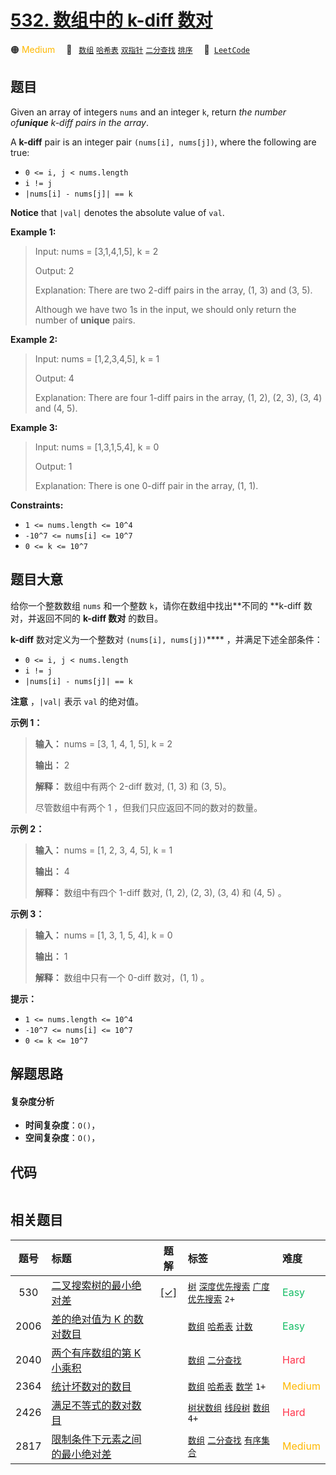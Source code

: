 # [532. 数组中的 k-diff 数对](https://leetcode.com/problems/k-diff-pairs-in-an-array)

🟠 <font color=#ffb800>Medium</font>&emsp; 🔖&ensp; [`数组`](/tag/array.md) [`哈希表`](/tag/hash-table.md) [`双指针`](/tag/two-pointers.md) [`二分查找`](/tag/binary-search.md) [`排序`](/tag/sorting.md)&emsp; 🔗&ensp;[`LeetCode`](https://leetcode.com/problems/k-diff-pairs-in-an-array)

## 题目

Given an array of integers `nums` and an integer `k`, return _the number
of**unique** k-diff pairs in the array_.

A **k-diff** pair is an integer pair `(nums[i], nums[j])`, where the following
are true:

  * `0 <= i, j < nums.length`
  * `i != j`
  * `|nums[i] - nums[j]| == k`

**Notice** that `|val|` denotes the absolute value of `val`.



**Example 1:**

> Input: nums = [3,1,4,1,5], k = 2
> 
> Output: 2
> 
> Explanation: There are two 2-diff pairs in the array, (1, 3) and (3, 5).
> 
> Although we have two 1s in the input, we should only return the number of **unique** pairs.

**Example 2:**

> Input: nums = [1,2,3,4,5], k = 1
> 
> Output: 4
> 
> Explanation: There are four 1-diff pairs in the array, (1, 2), (2, 3), (3, 4) and (4, 5).

**Example 3:**

> Input: nums = [1,3,1,5,4], k = 0
> 
> Output: 1
> 
> Explanation: There is one 0-diff pair in the array, (1, 1).

**Constraints:**

  * `1 <= nums.length <= 10^4`
  * `-10^7 <= nums[i] <= 10^7`
  * `0 <= k <= 10^7`


## 题目大意

给你一个整数数组 `nums` 和一个整数 `k`，请你在数组中找出**不同的  **k-diff 数对，并返回不同的 **k-diff 数对** 的数目。

**k-diff**  数对定义为一个整数对 `(nums[i], nums[j])`**** ，并满足下述全部条件：

  * `0 <= i, j < nums.length`
  * `i != j`
  * `|nums[i] - nums[j]| == k`

**注意** ，`|val|` 表示 `val` 的绝对值。



**示例 1：**

> 
> 
> 
> 
> 
> **输入：** nums = [3, 1, 4, 1, 5], k = 2
> 
> **输出：** 2
> 
> **解释：** 数组中有两个 2-diff 数对, (1, 3) 和 (3, 5)。
> 
> 尽管数组中有两个 1 ，但我们只应返回不同的数对的数量。
> 
> 

**示例 2：**

> 
> 
> 
> 
> 
> **输入：** nums = [1, 2, 3, 4, 5], k = 1
> 
> **输出：** 4
> 
> **解释：** 数组中有四个 1-diff 数对, (1, 2), (2, 3), (3, 4) 和 (4, 5) 。
> 
> 

**示例 3：**

> 
> 
> 
> 
> 
> **输入：** nums = [1, 3, 1, 5, 4], k = 0
> 
> **输出：** 1
> 
> **解释：** 数组中只有一个 0-diff 数对，(1, 1) 。
> 
> 



**提示：**

  * `1 <= nums.length <= 10^4`
  * `-10^7 <= nums[i] <= 10^7`
  * `0 <= k <= 10^7`


## 解题思路

#### 复杂度分析

- **时间复杂度**：`O()`，
- **空间复杂度**：`O()`，

## 代码

```javascript

```

## 相关题目

<!-- prettier-ignore -->
| 题号 | 标题 | 题解 | 标签 | 难度 |
| :------: | :------ | :------: | :------ | :------ |
| 530 | [二叉搜索树的最小绝对差](https://leetcode.com/problems/minimum-absolute-difference-in-bst) | [[✓]](/problem/0530.md) |  [`树`](/tag/tree.md) [`深度优先搜索`](/tag/depth-first-search.md) [`广度优先搜索`](/tag/breadth-first-search.md) `2+` | <font color=#15bd66>Easy</font> |
| 2006 | [差的绝对值为 K 的数对数目](https://leetcode.com/problems/count-number-of-pairs-with-absolute-difference-k) |  |  [`数组`](/tag/array.md) [`哈希表`](/tag/hash-table.md) [`计数`](/tag/counting.md) | <font color=#15bd66>Easy</font> |
| 2040 | [两个有序数组的第 K 小乘积](https://leetcode.com/problems/kth-smallest-product-of-two-sorted-arrays) |  |  [`数组`](/tag/array.md) [`二分查找`](/tag/binary-search.md) | <font color=#ff334b>Hard</font> |
| 2364 | [统计坏数对的数目](https://leetcode.com/problems/count-number-of-bad-pairs) |  |  [`数组`](/tag/array.md) [`哈希表`](/tag/hash-table.md) [`数学`](/tag/math.md) `1+` | <font color=#ffb800>Medium</font> |
| 2426 | [满足不等式的数对数目](https://leetcode.com/problems/number-of-pairs-satisfying-inequality) |  |  [`树状数组`](/tag/binary-indexed-tree.md) [`线段树`](/tag/segment-tree.md) [`数组`](/tag/array.md) `4+` | <font color=#ff334b>Hard</font> |
| 2817 | [限制条件下元素之间的最小绝对差](https://leetcode.com/problems/minimum-absolute-difference-between-elements-with-constraint) |  |  [`数组`](/tag/array.md) [`二分查找`](/tag/binary-search.md) [`有序集合`](/tag/ordered-set.md) | <font color=#ffb800>Medium</font> |